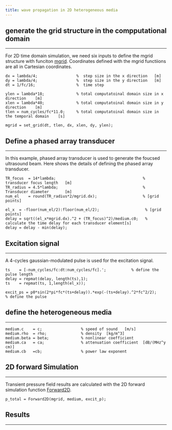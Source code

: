 ```yaml
---
title: wave propagation in 2D heterogeneous media
---
```


## generate the grid structure in the compputational domain       
***
For 2D time domain simulation, we need six inputs to define the mgrid structure with funciton [mgrid](\functions.md). Coordinates defined with the mgrid functiions are all in Cartesian coordinates.

```         
dx = lambda/4;                 %  step size in the x direction   [m]
dy = lambda/4;                 %  step size in the y direction   [m]  
dt = 1/fc/16;                  %  time step    

ylen = lambda*18;              % total computatoinal domain size in x direction    [m]
xlen = lambda*40;              % total computatoinal domain size in y direction    [m]
tlen = num_cycles/fc*11.0;     % total computatoinal domain size in the temporal domain    [s]

mgrid = set_grid(dt, tlen, dx, xlen, dy, ylen);              
``` 
## Define a phased array transducer      
***
In this example, phased array transducer is used to generate the foucsed ultrasound beam. Here shows the details of defining the phased array transducer. 
          
```
TR_focus  = 14*lambda;                                      % transducer focus length   [m]
TR_radius = 4.5*lambda;                                     % Transducer diameter       [m]
num_el    = round(TR_radius*2/mgrid.dx);                    % [grid points]

el_x  = -floor(num_el/2):floor(num_el/2);                    % [grid points]
delay = sqrt((el_x*mgrid.dx).^2 + (TR_focus)^2)/medium.c0;   %  calculate the time delay for each transducer element[s]
delay = delay - min(delay);
```

## Excitation signal
*** 
A 4-cycles gaussian-modulated pulse is used for the excitation signal.            
```
ts    = [-num_cycles/fc:dt:num_cycles/fc].';           % define the pulse length
delay = repmat(delay, length(ts),1);
ts    = repmat(ts, 1,length(el_x));       

excit_ps = p0*sin(2*pi*fc*(ts+delay)).*exp(-(ts+delay).^2*fc^2/2);     % define the pulse    
```
 
## define the heterogeneous media        
***       
```
medium.c    = c;                 % speed of sound   [m/s]
medium.rho  = rho;               % density  [kg/m^3]
medium.beta = beta;              % nonlinear coefficient
medium.ca   = ca;                % attenuation coefficient  [dB/(MHz^y cm)]
medium.cb   =cb;                 % power law exponent    
```

## 2D forward Simulation
***
Transient pressure field results are calculated with the 2D forward simulation function [Forward2D](\functions.md).    
```
p_total = Forward2D(mgrid, medium, excit_p);
```

## Results
***     


